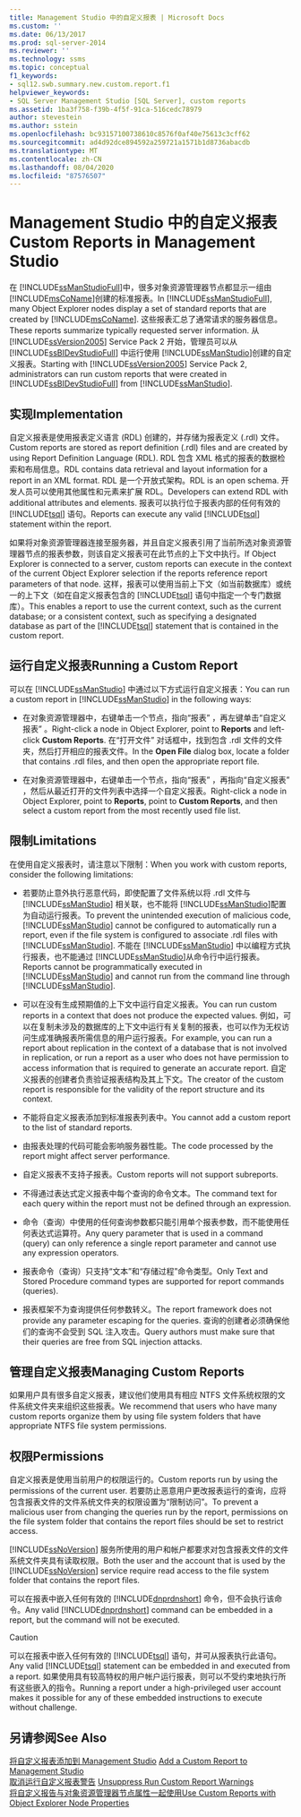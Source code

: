 ```yaml
---
title: Management Studio 中的自定义报表 | Microsoft Docs
ms.custom: ''
ms.date: 06/13/2017
ms.prod: sql-server-2014
ms.reviewer: ''
ms.technology: ssms
ms.topic: conceptual
f1_keywords:
- sql12.swb.summary.new.custom.report.f1
helpviewer_keywords:
- SQL Server Management Studio [SQL Server], custom reports
ms.assetid: 1ba3f758-f39b-4f5f-91ca-516cedc78979
author: stevestein
ms.author: sstein
ms.openlocfilehash: bc93157100738610c8576f0af40e75613c3cff62
ms.sourcegitcommit: ad4d92dce894592a259721a1571b1d8736abacdb
ms.translationtype: MT
ms.contentlocale: zh-CN
ms.lasthandoff: 08/04/2020
ms.locfileid: "87576507"
---
```

# <a name="custom-reports-in-management-studio"></a><span data-ttu-id="06d7a-102">Management Studio 中的自定义报表</span><span class="sxs-lookup"><span data-stu-id="06d7a-102">Custom Reports in Management Studio</span></span>
  <span data-ttu-id="06d7a-103">在 [!INCLUDE[ssManStudioFull](../../includes/ssmanstudiofull-md.md)]中，很多对象资源管理器节点都显示一组由 [!INCLUDE[msCoName](../../includes/msconame-md.md)]创建的标准报表。</span><span class="sxs-lookup"><span data-stu-id="06d7a-103">In [!INCLUDE[ssManStudioFull](../../includes/ssmanstudiofull-md.md)], many Object Explorer nodes display a set of standard reports that are created by [!INCLUDE[msCoName](../../includes/msconame-md.md)].</span></span> <span data-ttu-id="06d7a-104">这些报表汇总了通常请求的服务器信息。</span><span class="sxs-lookup"><span data-stu-id="06d7a-104">These reports summarize typically requested server information.</span></span> <span data-ttu-id="06d7a-105">从 [!INCLUDE[ssVersion2005](../../includes/ssversion2005-md.md)] Service Pack 2 开始，管理员可以从 [!INCLUDE[ssBIDevStudioFull](../../includes/ssbidevstudiofull-md.md)] 中运行使用 [!INCLUDE[ssManStudio](../../includes/ssmanstudio-md.md)]创建的自定义报表。</span><span class="sxs-lookup"><span data-stu-id="06d7a-105">Starting with [!INCLUDE[ssVersion2005](../../includes/ssversion2005-md.md)] Service Pack 2, administrators can run custom reports that were created in [!INCLUDE[ssBIDevStudioFull](../../includes/ssbidevstudiofull-md.md)] from [!INCLUDE[ssManStudio](../../includes/ssmanstudio-md.md)].</span></span>  
  
## <a name="implementation"></a><span data-ttu-id="06d7a-106">实现</span><span class="sxs-lookup"><span data-stu-id="06d7a-106">Implementation</span></span>  
 <span data-ttu-id="06d7a-107">自定义报表是使用报表定义语言 (RDL) 创建的，并存储为报表定义 (.rdl) 文件。</span><span class="sxs-lookup"><span data-stu-id="06d7a-107">Custom reports are stored as report definition (.rdl) files and are created by using Report Definition Language (RDL).</span></span> <span data-ttu-id="06d7a-108">RDL 包含 XML 格式的报表的数据检索和布局信息。</span><span class="sxs-lookup"><span data-stu-id="06d7a-108">RDL contains data retrieval and layout information for a report in an XML format.</span></span> <span data-ttu-id="06d7a-109">RDL 是一个开放式架构。</span><span class="sxs-lookup"><span data-stu-id="06d7a-109">RDL is an open schema.</span></span> <span data-ttu-id="06d7a-110">开发人员可以使用其他属性和元素来扩展 RDL。</span><span class="sxs-lookup"><span data-stu-id="06d7a-110">Developers can extend RDL with additional attributes and elements.</span></span> <span data-ttu-id="06d7a-111">报表可以执行位于报表内部的任何有效的 [!INCLUDE[tsql](../../includes/tsql-md.md)] 语句。</span><span class="sxs-lookup"><span data-stu-id="06d7a-111">Reports can execute any valid [!INCLUDE[tsql](../../includes/tsql-md.md)] statement within the report.</span></span>  
  
 <span data-ttu-id="06d7a-112">如果将对象资源管理器连接至服务器，并且自定义报表引用了当前所选对象资源管理器节点的报表参数，则该自定义报表可在此节点的上下文中执行。</span><span class="sxs-lookup"><span data-stu-id="06d7a-112">If Object Explorer is connected to a server, custom reports can execute in the context of the current Object Explorer selection if the reports reference report parameters of that node.</span></span> <span data-ttu-id="06d7a-113">这样，报表可以使用当前上下文（如当前数据库）或统一的上下文（如在自定义报表包含的 [!INCLUDE[tsql](../../includes/tsql-md.md)] 语句中指定一个专门数据库）。</span><span class="sxs-lookup"><span data-stu-id="06d7a-113">This enables a report to use the current context, such as the current database; or a consistent context, such as specifying a designated database as part of the [!INCLUDE[tsql](../../includes/tsql-md.md)] statement that is contained in the custom report.</span></span>  
  
## <a name="running-a-custom-report"></a><span data-ttu-id="06d7a-114">运行自定义报表</span><span class="sxs-lookup"><span data-stu-id="06d7a-114">Running a Custom Report</span></span>  
 <span data-ttu-id="06d7a-115">可以在 [!INCLUDE[ssManStudio](../../includes/ssmanstudio-md.md)] 中通过以下方式运行自定义报表：</span><span class="sxs-lookup"><span data-stu-id="06d7a-115">You can run a custom report in [!INCLUDE[ssManStudio](../../includes/ssmanstudio-md.md)] in the following ways:</span></span>  
  
-   <span data-ttu-id="06d7a-116">在对象资源管理器中，右键单击一个节点，指向“报表”  ，再左键单击“自定义报表”  。</span><span class="sxs-lookup"><span data-stu-id="06d7a-116">Right-click a node in Object Explorer, point to **Reports** and left-click **Custom Reports**.</span></span> <span data-ttu-id="06d7a-117">在“打开文件”  对话框中，找到包含 .rdl 文件的文件夹，然后打开相应的报表文件。</span><span class="sxs-lookup"><span data-stu-id="06d7a-117">In the **Open File** dialog box, locate a folder that contains .rdl files, and then open the appropriate report file.</span></span>  
  
-   <span data-ttu-id="06d7a-118">在对象资源管理器中，右键单击一个节点，指向“报表”  ，再指向“自定义报表”  ，然后从最近打开的文件列表中选择一个自定义报表。</span><span class="sxs-lookup"><span data-stu-id="06d7a-118">Right-click a node in Object Explorer, point to **Reports**, point to **Custom Reports**, and then select a custom report from the most recently used file list.</span></span>  
  
## <a name="limitations"></a><span data-ttu-id="06d7a-119">限制</span><span class="sxs-lookup"><span data-stu-id="06d7a-119">Limitations</span></span>  
 <span data-ttu-id="06d7a-120">在使用自定义报表时，请注意以下限制：</span><span class="sxs-lookup"><span data-stu-id="06d7a-120">When you work with custom reports, consider the following limitations:</span></span>  
  
-   <span data-ttu-id="06d7a-121">若要防止意外执行恶意代码，即使配置了文件系统以将 .rdl 文件与 [!INCLUDE[ssManStudio](../../includes/ssmanstudio-md.md)] 相关联，也不能将 [!INCLUDE[ssManStudio](../../includes/ssmanstudio-md.md)]配置为自动运行报表。</span><span class="sxs-lookup"><span data-stu-id="06d7a-121">To prevent the unintended execution of malicious code, [!INCLUDE[ssManStudio](../../includes/ssmanstudio-md.md)] cannot be configured to automatically run a report, even if the file system is configured to associate .rdl files with [!INCLUDE[ssManStudio](../../includes/ssmanstudio-md.md)].</span></span> <span data-ttu-id="06d7a-122">不能在 [!INCLUDE[ssManStudio](../../includes/ssmanstudio-md.md)] 中以编程方式执行报表，也不能通过 [!INCLUDE[ssManStudio](../../includes/ssmanstudio-md.md)]从命令行中运行报表。</span><span class="sxs-lookup"><span data-stu-id="06d7a-122">Reports cannot be programmatically executed in [!INCLUDE[ssManStudio](../../includes/ssmanstudio-md.md)] and cannot run from the command line through [!INCLUDE[ssManStudio](../../includes/ssmanstudio-md.md)].</span></span>  
  
-   <span data-ttu-id="06d7a-123">可以在没有生成预期值的上下文中运行自定义报表。</span><span class="sxs-lookup"><span data-stu-id="06d7a-123">You can run custom reports in a context that does not produce the expected values.</span></span> <span data-ttu-id="06d7a-124">例如，可以在复制未涉及的数据库的上下文中运行有关复制的报表，也可以作为无权访问生成准确报表所需信息的用户运行报表。</span><span class="sxs-lookup"><span data-stu-id="06d7a-124">For example, you can run a report about replication in the context of a database that is not involved in replication, or run a report as a user who does not have permission to access information that is required to generate an accurate report.</span></span> <span data-ttu-id="06d7a-125">自定义报表的创建者负责验证报表结构及其上下文。</span><span class="sxs-lookup"><span data-stu-id="06d7a-125">The creator of the custom report is responsible for the validity of the report structure and its context.</span></span>  
  
-   <span data-ttu-id="06d7a-126">不能将自定义报表添加到标准报表列表中。</span><span class="sxs-lookup"><span data-stu-id="06d7a-126">You cannot add a custom report to the list of standard reports.</span></span>  
  
-   <span data-ttu-id="06d7a-127">由报表处理的代码可能会影响服务器性能。</span><span class="sxs-lookup"><span data-stu-id="06d7a-127">The code processed by the report might affect server performance.</span></span>  
  
-   <span data-ttu-id="06d7a-128">自定义报表不支持子报表。</span><span class="sxs-lookup"><span data-stu-id="06d7a-128">Custom reports will not support subreports.</span></span>  
  
-   <span data-ttu-id="06d7a-129">不得通过表达式定义报表中每个查询的命令文本。</span><span class="sxs-lookup"><span data-stu-id="06d7a-129">The command text for each query within the report must not be defined through an expression.</span></span>  
  
-   <span data-ttu-id="06d7a-130">命令（查询）中使用的任何查询参数都只能引用单个报表参数，而不能使用任何表达式运算符。</span><span class="sxs-lookup"><span data-stu-id="06d7a-130">Any query parameter that is used in a command (query) can only reference a single report parameter and cannot use any expression operators.</span></span>  
  
-   <span data-ttu-id="06d7a-131">报表命令（查询）只支持“文本”和“存储过程”命令类型。</span><span class="sxs-lookup"><span data-stu-id="06d7a-131">Only Text and Stored Procedure command types are supported for report commands (queries).</span></span>  
  
-   <span data-ttu-id="06d7a-132">报表框架不为查询提供任何参数转义。</span><span class="sxs-lookup"><span data-stu-id="06d7a-132">The report framework does not provide any parameter escaping for the queries.</span></span> <span data-ttu-id="06d7a-133">查询的创建者必须确保他们的查询不会受到 SQL 注入攻击。</span><span class="sxs-lookup"><span data-stu-id="06d7a-133">Query authors must make sure that their queries are free from SQL injection attacks.</span></span>  
  
## <a name="managing-custom-reports"></a><span data-ttu-id="06d7a-134">管理自定义报表</span><span class="sxs-lookup"><span data-stu-id="06d7a-134">Managing Custom Reports</span></span>  
 <span data-ttu-id="06d7a-135">如果用户具有很多自定义报表，建议他们使用具有相应 NTFS 文件系统权限的文件系统文件夹来组织这些报表。</span><span class="sxs-lookup"><span data-stu-id="06d7a-135">We recommend that users who have many custom reports organize them by using file system folders that have appropriate NTFS file system permissions.</span></span>  
  
## <a name="permissions"></a><span data-ttu-id="06d7a-136">权限</span><span class="sxs-lookup"><span data-stu-id="06d7a-136">Permissions</span></span>  
 <span data-ttu-id="06d7a-137">自定义报表是使用当前用户的权限运行的。</span><span class="sxs-lookup"><span data-stu-id="06d7a-137">Custom reports run by using the permissions of the current user.</span></span> <span data-ttu-id="06d7a-138">若要防止恶意用户更改报表运行的查询，应将包含报表文件的文件系统文件夹的权限设置为“限制访问”。</span><span class="sxs-lookup"><span data-stu-id="06d7a-138">To prevent a malicious user from changing the queries run by the report, permissions on the file system folder that contains the report files should be set to restrict access.</span></span>  
  
 <span data-ttu-id="06d7a-139">[!INCLUDE[ssNoVersion](../../includes/ssnoversion-md.md)] 服务所使用的用户和帐户都要求对包含报表文件的文件系统文件夹具有读取权限。</span><span class="sxs-lookup"><span data-stu-id="06d7a-139">Both the user and the account that is used by the [!INCLUDE[ssNoVersion](../../includes/ssnoversion-md.md)] service require read access to the file system folder that contains the report files.</span></span>  
  
 <span data-ttu-id="06d7a-140">可以在报表中嵌入任何有效的 [!INCLUDE[dnprdnshort](../../includes/dnprdnshort-md.md)] 命令，但不会执行该命令。</span><span class="sxs-lookup"><span data-stu-id="06d7a-140">Any valid [!INCLUDE[dnprdnshort](../../includes/dnprdnshort-md.md)] command can be embedded in a report, but the command will not be executed.</span></span>  
  
> [!CAUTION]  
>  <span data-ttu-id="06d7a-141">可以在报表中嵌入任何有效的 [!INCLUDE[tsql](../../includes/tsql-md.md)] 语句，并可从报表执行此语句。</span><span class="sxs-lookup"><span data-stu-id="06d7a-141">Any valid [!INCLUDE[tsql](../../includes/tsql-md.md)] statement can be embedded in and executed from a report.</span></span> <span data-ttu-id="06d7a-142">如果使用具有较高特权的用户帐户运行报表，则可以不受约束地执行所有这些嵌入的指令。</span><span class="sxs-lookup"><span data-stu-id="06d7a-142">Running a report under a high-privileged user account makes it possible for any of these embedded instructions to execute without challenge.</span></span>  
  

  
## <a name="see-also"></a><span data-ttu-id="06d7a-143">另请参阅</span><span class="sxs-lookup"><span data-stu-id="06d7a-143">See Also</span></span>  
 <span data-ttu-id="06d7a-144">[将自定义报表添加到 Management Studio](add-a-custom-report-to-management-studio.md) </span><span class="sxs-lookup"><span data-stu-id="06d7a-144">[Add a Custom Report to Management Studio](add-a-custom-report-to-management-studio.md) </span></span>  
 <span data-ttu-id="06d7a-145">[取消运行自定义报表警告](unsuppress-run-custom-report-warnings.md) </span><span class="sxs-lookup"><span data-stu-id="06d7a-145">[Unsuppress Run Custom Report Warnings](unsuppress-run-custom-report-warnings.md) </span></span>  
 [<span data-ttu-id="06d7a-146">将自定义报告与对象资源管理器节点属性一起使用</span><span class="sxs-lookup"><span data-stu-id="06d7a-146">Use Custom Reports with Object Explorer Node Properties</span></span>](use-custom-reports-with-object-explorer-node-properties.md)  
  
  

